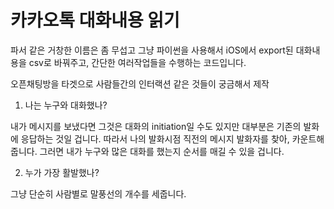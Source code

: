 # 카카오톡 대화내용 읽기

파서 같은 거창한 이름은 좀 무섭고 그냥 파이썬을 사용해서 iOS에서 export된 대화내용을 csv로 바꿔주고, 간단한 여러작업들을 수행하는 코드입니다.

오픈채팅방을 타겟으로 사람들간의 인터랙션 같은 것들이 궁금해서 제작

1. 나는 누구와 대화했나?

내가 메시지를 보냈다면 그것은 대화의 initiation일 수도 있지만 대부분은 기존의 발화에 응답하는 것일 겁니다. 따라서 나의 발화시점 직전의 메시지 발화자를 찾아, 카운트해줍니다. 그러면 내가 누구와 많은 대화를 했는지 순서를 매길 수 있을 겁니다.

2. 누가 가장 활발했나?

그냥 단순히 사람별로 말풍선의 개수를 세줍니다.